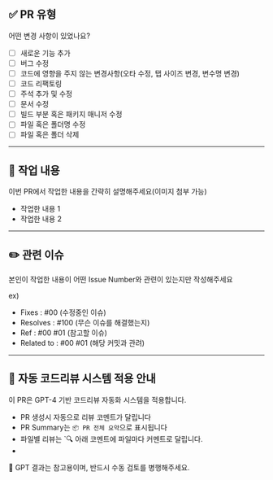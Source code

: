 ## ✅ PR 유형
어떤 변경 사항이 있었나요?

- [ ] 새로운 기능 추가
- [ ] 버그 수정
- [ ] 코드에 영향을 주지 않는 변경사항(오타 수정, 탭 사이즈 변경, 변수명 변경)
- [ ] 코드 리팩토링
- [ ] 주석 추가 및 수정
- [ ] 문서 수정
- [ ] 빌드 부분 혹은 패키지 매니저 수정
- [ ] 파일 혹은 폴더명 수정
- [ ] 파일 혹은 폴더 삭제

---

## 📝 작업 내용
이번 PR에서 작업한 내용을 간략히 설명해주세요(이미지 첨부 가능)

- 작업한 내용 1
- 작업한 내용 2

---

## ✏️ 관련 이슈
본인이 작업한 내용이 어떤 Issue Number와 관련이 있는지만 작성해주세요

ex)
- Fixes : #00 (수정중인 이슈)
- Resolves : #100 (무슨 이슈를 해결했는지)
- Ref : #00 #01 (참고할 이슈)
- Related to : #00 #01 (해당 커밋과 관려)

---

## 🤖 자동 코드리뷰 시스템 적용 안내

이 PR은 GPT-4 기반 코드리뷰 자동화 시스템을 적용합니다.

- PR 생성시 자동으로 리뷰 코멘트가 달립니다
- PR Summary는 `📦 PR 전체 요약`으로 표시됩니다
- 파일별 리뷰는 `🔍 아래 코멘트에 파일마다 커멘트로 달립니다.
-
📌 GPT 결과는 참고용이며, 반드시 수동 검토를 병행해주세요.
